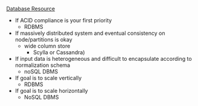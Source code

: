 [Database Resource](https://www.alooma.com/blog/types-of-modern-databases)

- If ACID compliance is your first priority
  - RDBMS 
- If massively distributed system and eventual consistency on node/partitions is okay
  - wide column store
    - Scylla or Cassandra)  
- If  input data is heterogeneous and difficult to encapsulate according to normalization schema
  - noSQL DBMS
- If goal is to scale vertically
  - RDBMS
- If goal is to scale horizontally
  - NoSQL DBMS
